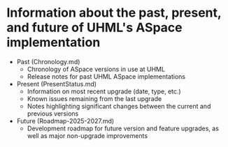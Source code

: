 # Information about the past, present, and future of UHML's ASpace implementation

- Past (Chronology.md)
  - Chronology of ASpace versions in use at UHML
  - Release notes for past UHML ASpace implementations
- Present (PresentStatus.md)
  - Information on most recent upgrade (date, type, etc.)
  - Known issues remaining from the last upgrade
  - Notes highlighting significant changes between the current and previous versions
- Future (Roadmap-2025-2027.md)
  - Development roadmap for future version and feature upgrades, as well as major non-upgrade improvements
